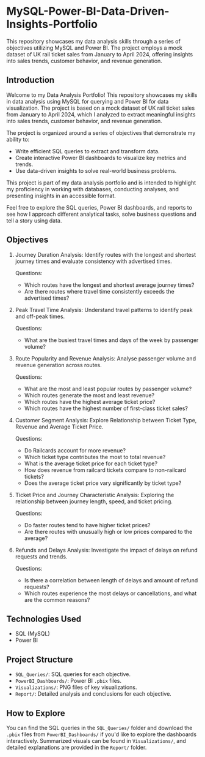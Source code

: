 # MySQL-Power-BI-Data-Driven-Insights-Portfolio
This repository showcases my data analysis skills through a series of objectives utilizing MySQL and Power BI. The project employs a mock dataset of UK rail ticket sales from January to April 2024, offering insights into sales trends, customer behavior, and revenue generation.

## Introduction
Welcome to my Data Analysis Portfolio! This repository showcases my skills in data analysis using MySQL for querying and Power BI for data visualization. The project is based on a mock dataset of UK rail ticket sales from January to April 2024, which I analyzed to extract meaningful insights into sales trends, customer behavior, and revenue generation.

The project is organized around a series of objectives that demonstrate my ability to:

- Write efficient SQL queries to extract and transform data.
- Create interactive Power BI dashboards to visualize key metrics and trends.
- Use data-driven insights to solve real-world business problems.

This project is part of my data analysis portfolio and is intended to highlight my proficiency in working with databases, conducting analyses, and presenting insights in an accessible format.

Feel free to explore the SQL queries, Power BI dashboards, and reports to see how I approach different analytical tasks, solve business questions and tell a story using data.

## Objectives

1. Journey Duration Analysis: Identify routes with the longest and shortest journey times and evaluate consistency with advertised times.

   Questions:
      - Which routes have the longest and shortest average journey times?
      - Are there routes where travel time consistently exceeds the advertised times?
   
2. Peak Travel Time Analysis: Understand travel patterns to identify peak and off-peak times.

    Questions:
      - What are the busiest travel times and days of the week by passenger volume?
   
3. Route Popularity and Revenue Analysis: Analyse passenger volume and revenue generation across routes.

   Questions:
      - What are the most and least popular routes by passenger volume?
      - Which routes generate the most and least revenue?
      - Which routes have the highest average ticket price?
      - Which routes have the highest number of first-class ticket sales?
4. Customer Segment Analysis: Explore Relationship between Ticket Type, Revenue and Average Ticket Price.

   Questions:
      - Do Railcards account for more revenue?
      - Which ticket type contributes the most to total revenue?
      - What is the average ticket price for each ticket type?
      - How does revenue from railcard tickets compare to non-railcard tickets?
      - Does the average ticket price vary significantly by ticket type?


5. Ticket Price and Journey Characteristic Analysis: Exploring the relationship between journey length, speed, and ticket pricing.

   Questions:
      - Do faster routes tend to have higher ticket prices?
      - Are there routes with unusually high or low prices compared to the average?

6. Refunds and Delays Analysis: Investigate the impact of delays on refund requests and trends.

   Questions:
      - Is there a correlation between length of delays and amount of refund requests?
      - Which routes experience the most delays or cancellations, and what are the common reasons?


## Technologies Used
- SQL (MySQL)
- Power BI

## Project Structure
- `SQL_Queries/`: SQL queries for each objective.
- `PowerBI_Dashboards/`: Power BI `.pbix` files.
- `Visualizations/`: PNG files of key visualizations.
- `Report/`: Detailed analysis and conclusions for each objective.

## How to Explore
You can find the SQL queries in the `SQL_Queries/` folder and download the `.pbix` files from `PowerBI_Dashboards/` if you'd like to explore the dashboards interactively. Summarized visuals can be found in `Visualizations/`, and detailed explanations are provided in the `Report/` folder.
